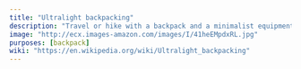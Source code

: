 ```yaml
---
title: "Ultralight backpacking"
description: "Travel or hike with a backpack and a minimalist equipment."
image: "http://ecx.images-amazon.com/images/I/41heEMpdxRL.jpg"
purposes: [backpack]
wiki: "https://en.wikipedia.org/wiki/Ultralight_backpacking"
---
```

